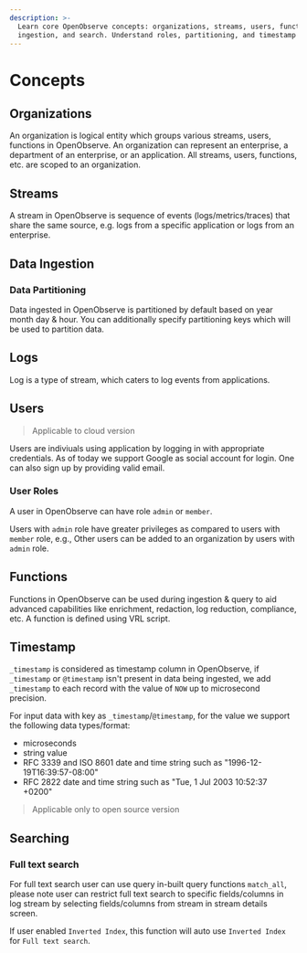 ```yaml
---
description: >-
  Learn core OpenObserve concepts: organizations, streams, users, functions,
  ingestion, and search. Understand roles, partitioning, and timestamp handling.
---
```

# Concepts

## Organizations

An organization is logical entity which groups various streams, users, functions in OpenObserve. An organization can represent an enterprise, a department of an enterprise, or an application. All streams, users, functions, etc. are scoped to an organization.

## Streams

A stream in OpenObserve is sequence of events (logs/metrics/traces) that share the same source, e.g. logs from a specific application or logs from an enterprise.

## Data Ingestion

### Data Partitioning

Data ingested in OpenObserve is partitioned by default based on year month day & hour. You can additionally specify partitioning keys which will be used to partition data.

## Logs

Log is a type of stream, which caters to log events from applications.

## Users

> Applicable to cloud version

Users are indiviuals using application by logging in with appropriate credentials. As of today we support Google as social account for login. One can also sign up by providing valid email.

### User Roles

A user in OpenObserve can have role `admin` or `member`.

Users with `admin` role have greater privileges as compared to users with `member` role, e.g., Other users can be added to an organization by users with `admin` role.

## Functions

Functions in OpenObserve can be used during ingestion & query to aid advanced capabilities like enrichment, redaction, log reduction, compliance, etc. A function is defined using VRL script.

## Timestamp

`_timestamp` is considered as timestamp column in OpenObserve, if `_timestamp` or `@timestamp` isn't present in data being ingested, we add `_timestamp` to each record with the value of `NOW` up to microsecond precision.

For input data with key as `_timestamp`/`@timestamp`, for the value we support the following data types/format:

- microseconds
- string value
- RFC 3339 and ISO 8601 date and time string such as "1996-12-19T16:39:57-08:00"
- RFC 2822 date and time string such as "Tue, 1 Jul 2003 10:52:37 +0200"

> Applicable only to open source version

## Searching

### Full text search

For full text search user can use query in-built query functions `match_all`, please note user can restrict full text search to specific fields/columns in log stream by selecting fields/columns from stream in stream details screen.

If user enabled `Inverted Index`, this function will auto use `Inverted Index` for `Full text search`.
